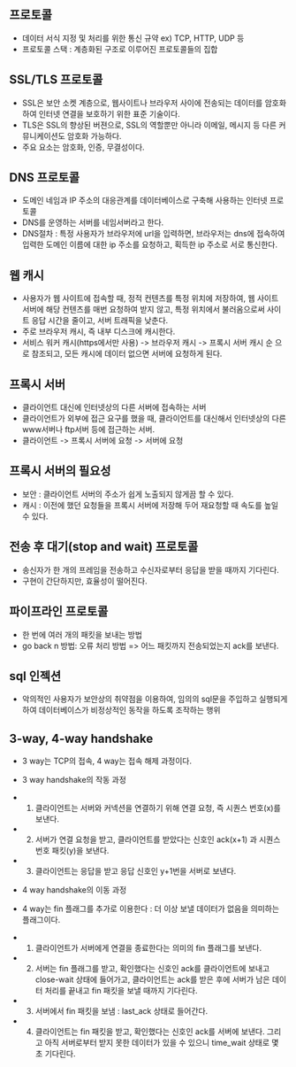 ## 프로토콜
- 데이터 서식 지정 및 처리를 위한 통신 규약 ex) TCP, HTTP, UDP 등
- 프로토콜 스택 : 계층화된 구조로 이루어진 프로토콜들의 집합

## SSL/TLS 프로토콜
- SSL은 보안 소켓 계층으로, 웹사이트나 브라우저 사이에 전송되는 데이터를 암호화하여 인터넷 연결을 보호하기 위한 표준 기술이다.
- TLS은 SSL의 향상된 버젼으로, SSL의 역할뿐만 아니라 이메일, 메시지 등 다른 커뮤니케이션도 암호화 가능하다.
- 주요 요소는 암호화, 인증, 무결성이다.

## DNS 프로토콜
- 도메인 네임과 IP 주소의 대응관계를 데이터베이스로 구축해 사용하는 인터넷 프로토콜
- DNS를 운영하는 서버를 네임서버라고 한다.
- DNS절차 : 특정 사용자가 브라우저에 url을 입력하면, 브라우저는 dns에 접속하여 입력한 도메인 이름에 대한 ip 주소를 요청하고,
획득한 ip 주소로 서로 통신한다.

## 웹 캐시
- 사용자가 웹 사이트에 접속할 때, 정적 컨텐츠를 특정 위치에 저장하여, 웹 사이트 서버에 해당 컨텐츠를 매번 요청하여 받지 않고,
특정 위치에서 불러옴으로써 사이트 응답 시간을 줄이고, 서버 트래픽을 낮춘다.
- 주로 브라우저 캐시, 즉 내부 디스크에 캐시한다.
- 서비스 워커 캐시(https에서만 사용) -> 브라우저 캐시 -> 프록시 서버 캐시 순 으로 참조되고, 모든 캐시에 데이터 없으면 서버에
요청하게 된다.

## 프록시 서버
- 클라이언트 대신에 인터넷상의 다른 서버에 접속하는 서버
- 클라이언트가 외부에 접근 요구를 했을 때, 클라이언트를 대신해서 인터넷상의 다른 www서버나 ftp서버 등에 접근하는 서버.
- 클라이언트 -> 프록시 서버에 요청 -> 서버에 요청

## 프록시 서버의 필요성
- 보안 : 클라이언트 서버의 주소가 쉽게 노출되지 않게끔 할 수 있다.
- 캐시 : 이전에 했던 요청들을 프록시 서버에 저장해 두어 재요청할 때 속도를 높일 수 있다.

## 전송 후 대기(stop and wait) 프로토콜
- 송신자가 한 개의 프레임을 전송하고 수신자로부터 응답을 받을 때까지 기다린다.
- 구현이 간단하지만, 효율성이 떨어진다.

## 파이프라인 프로토콜
- 한 번에 여러 개의 패킷을 보내는 방법
- go back n 방법: 오류 처리 방법 => 어느 패킷까지 전송되었는지 ack를 보낸다.

## sql 인젝션
- 악의적인 사용자가 보안상의 취약점을 이용하여, 임의의 sql문을 주입하고 실행되게 하여 데이터베이스가 비정상적인 동작을 
하도록 조작하는 행위

## 3-way, 4-way handshake
- 3 way는 TCP의 접속, 4 way는 접속 해제 과정이다.
- 3 way handshake의 작동 과정
- 1. 클라이언트는 서버와 커넥션을 연결하기 위해 연결 요청, 즉 시퀀스 번호(x)를 보낸다.
- 2. 서버가 연결 요청을 받고, 클라이언트를 받았다는 신호인 ack(x+1) 과 시퀀스 번호 패킷(y)을 보낸다.
- 3. 클라이언트는 응답을 받고 응답 신호인 y+1번을 서버로 보낸다.

- 4 way handshake의 이동 과정
- 4 way는 fin 플래그를 추가로 이용한다 : 더 이상 보낼 데이터가 없음을 의미하는 플래그이다.
- 1. 클라이언트가 서버에게 연결을 종료한다는 의미의 fin 플래그를 보낸다.
- 2. 서버는 fin 플래그를 받고, 확인했다는 신호인 ack를 클라이언트에 보내고 close-wait 상태에 들어가고, 클라이언트는 ack를 받은 
후에 서버가 남은 데이터 처리를 끝내고 fin 패킷을 보낼 때까지 기다린다.
- 3. 서버에서 fin 패킷을 보냄 : last_ack 상태로 들어간다.
- 4. 클라이언트는 fin 패킷을 받고, 확인했다는 신호인 ack를 서버에 보낸다. 그리고 아직 서버로부터 받지 못한 데이터가 있을 수 
있으니 time_wait 상태로 몇 초 기다린다.


